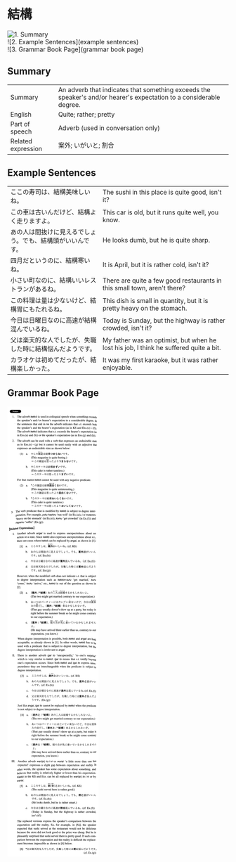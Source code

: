 # 結構

![1. Summary](summary)<br>
![2. Example Sentences](example sentences)<br>
![3. Grammar Book Page](grammar book page)<br>


## Summary

<table><tr>   <td>Summary</td>   <td>An adverb that indicates that something exceeds the speaker's and/or hearer's expectation to a considerable degree.</td></tr><tr>   <td>English</td>   <td>Quite; rather; pretty</td></tr><tr>   <td>Part of speech</td>   <td>Adverb (used in conversation only)</td></tr><tr>   <td>Related expression</td>   <td>案外; いがいと; 割合</td></tr></table>

## Example Sentences

<table><tr>   <td>ここの寿司は、結構美味しいね。</td>   <td>The sushi in this place is quite good, isn't it?</td></tr><tr>   <td>この車は古いんだけど、結構よく走りますよ。</td>   <td>This car is old, but it runs quite well, you know.</td></tr><tr>   <td>あの人は間抜けに見えるでしょう。でも、結構頭がいいんです。</td>   <td>He looks dumb, but he is quite sharp.</td></tr><tr>   <td>四月だというのに、結構寒いね。</td>   <td>It is April, but it is rather cold, isn't it?</td></tr><tr>   <td>小さい町なのに、結構いいレストランがあるね。</td>   <td>There are quite a few good restaurants in this small town, aren't there?</td></tr><tr>   <td>この料理は量は少ないけど、結構胃にもたれるね。</td>   <td>This dish is small in quantity, but it is pretty heavy on the stomach.</td></tr><tr>   <td>今日は日曜日なのに高速が結構混んでいるね。</td>   <td>Today is Sunday, but the highway is rather crowded, isn't it?</td></tr><tr>   <td>父は楽天的な人でしたが、失職した時に結構悩んだようです。</td>   <td>My father was an optimist, but when he lost his job, I think he suffered quite a bit.</td></tr><tr>   <td>カラオケは初めてだったが、結構楽しかった。</td>   <td>It was my first karaoke, but it was rather enjoyable.</td></tr></table>

## Grammar Book Page

![](../img/Intermediate結構.png)

